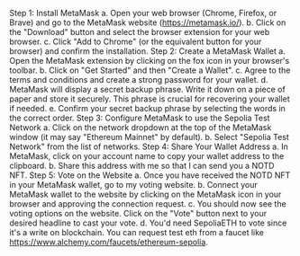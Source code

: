 Step 1: Install MetaMask
a. Open your web browser (Chrome, Firefox, or Brave) and go to the MetaMask website (https://metamask.io/).
b. Click on the "Download" button and select the browser extension for your web browser.
c. Click "Add to Chrome" (or the equivalent button for your browser) and confirm the installation.
Step 2: Create a MetaMask Wallet
a. Open the MetaMask extension by clicking on the fox icon in your browser's toolbar.
b. Click on "Get Started" and then "Create a Wallet".
c. Agree to the terms and conditions and create a strong password for your wallet.
d. MetaMask will display a secret backup phrase. Write it down on a piece of paper and store it securely. This phrase is crucial for recovering your wallet if needed.
e. Confirm your secret backup phrase by selecting the words in the correct order.
Step 3: Configure MetaMask to use the Sepolia Test Network
a. Click on the network dropdown at the top of the MetaMask window (it may say "Ethereum Mainnet" by default).
b. Select "Sepolia Test Network" from the list of networks.
Step 4: Share Your Wallet Address
a. In MetaMask, click on your account name to copy your wallet address to the clipboard.
b. Share this address with me so that I can send you a NOTD NFT.
Step 5: Vote on the Website
a. Once you have received the NOTD NFT in your MetaMask wallet, go to my voting website.
b. Connect your MetaMask wallet to the website by clicking on the MetaMask icon in your browser and approving the connection request.
c. You should now see the voting options on the website. Click on the "Vote" button next to your desired headline to cast your vote.
d. You'd need SepoliaETH to vote since it's a write on blockchain. You can request test eth from a faucet like https://www.alchemy.com/faucets/ethereum-sepolia. 